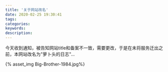 ```yaml
---
title: '关于网站改名'
date: 2020-02-25 19:30:41
tags:
categories:
keywords:
description:
---
```


今天收到通知，被告知网站title和备案不一致，需要更改，于是在未将服务迁出之前，本网站改名为"萝卜头的日志"...

<!--more-->

{% asset_img Big-Brother-1984.jpg%}

